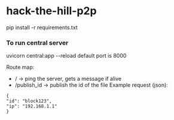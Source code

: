 # hack-the-hill-p2p

pip install -r requirements.txt

### To run central server
uvicorn central:app --reload
default port is 8000

Route map:
- /             -> ping the server, gets a message if alive
- /publish_id   -> publish the id of the file
Example request (json):
```
{
"id": "block123",
"ip": "192.168.1.1"
}
```
